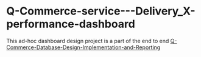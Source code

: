 # Q-Commerce-service---Delivery_X-performance-dashboard
This ad-hoc dashboard design project is a part of the end to end [Q-Commerce-Database-Design-Implementation-and-Reporting](https://github.com/SuryaNageshBabu/Q-Commerce-Database-Design-Implementation-and-Reporting)
